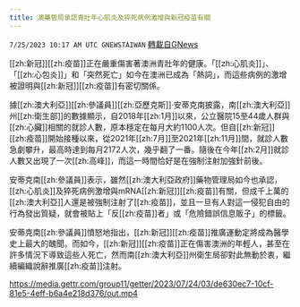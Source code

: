 ```yaml
---
title: 澳藥管局承認青壯年心肌炎及猝死病例激增與新冠疫苗有關
---
```

`7/25/2023 10:17 AM UTC GNEWSTAIWAN` [轉載自GNews](https://gnews.org/articles/1486065)

[[zh:新冠]][[zh:疫苗]]正在嚴重傷害著澳洲青壯年的健康。「[[zh:心肌炎]]」、「[[zh:心包炎]]」和「突然死亡」如今在澳洲已成為「熱詞」，而這些病例的激增被證明與[[zh:新冠]][[zh:疫苗]]有密切關係。

據[[zh:澳大利亞]][[zh:參議員]][[zh:亞歷克斯]]·安蒂克南披露，南[[zh:澳大利亞]]州[[zh:衛生部]]的數據顯示，自2018年[[zh:1月]]以來，公立醫院15至44歲人群與[[zh:心臟]]相關的就診人數，原本穩定在每月大約1100人次。但自[[zh:新冠]][[zh:疫苗]]開始接種以來，從2021年[[zh:7月]]至2021年[[zh:11月]]間，就診人數急劇攀升，最高時達到每月2172人次，幾乎翻了一番。隨後在今年[[zh:2月]]就診人數又出現了一次[[zh:高峰]]，而這一時間恰好是在強制注射加強針前後。

安蒂克南[[zh:參議員]]表示，雖然[[zh:澳大利亞政府]]藥物管理局如今也承認，[[zh:心肌炎]]及猝死病例激增與mRNA[[zh:新冠]][[zh:疫苗]]有關，但成千上萬的[[zh:澳大利亞]]人還是被強制注射了[[zh:疫苗]]，並且一旦有人對這一侵犯自由的行為發出質疑，就會被貼上「反[[zh:疫苗]]者」或「危險錯誤信息販子」的標籤。

安蒂克南[[zh:參議員]]憤怒地指出，[[zh:新冠]][[zh:疫苗]]推廣運動定將成為醫學史上最大的醜聞。而如今，[[zh:新冠]][[zh:疫苗]]正在傷害澳洲的年輕人，甚至在許多情況下導致這些人死亡，然而南[[zh:澳大利亞]]州衛生局卻對此無動於衷，繼續編織說辭推廣[[zh:疫苗]]注射。


https://media.gettr.com/group11/getter/2023/07/24/03/de630ec7-10cf-81e5-4eff-b6a4e218d376/out.mp4


